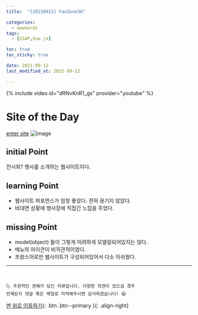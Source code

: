 ```yaml
---
title:  "[20210912] FanZone36"

categories:
  - awwwards
tags:
  - [GSAP,Vue.js]

toc: true
toc_sticky: true

date: 2021-09-12
last_modified_at: 2021-09-12

---
```

{% include video id="dRNvKnR1_gs" provider="youtube" %}

# Site of the Day
[enter site](http://2021.fanzone36.com/)
![image](https://user-images.githubusercontent.com/69495129/133297723-d351ebf3-55b4-4f82-bc11-fb0b83a47d40.png)
## initial Point

전시회? 행사를 소개하는 웹사이트이다.

## learning Point

- 웹사이트 퍼포먼스가 엄청 좋았다. 전혀 끊기지 않았다.
- 비대면 상황에 행사장에 직접간 느낌을 주었다.

## missing Point
- model(object) 들이 그렇게 미려하게 모델링되어있지는 않다.
- 메뉴의 아이콘이 비직관적이였다.
- 프랑스어로만 웹사이트가 구성되어있어서 다소 아쉬웠다.

***
<br>

    🌜 주관적인 견해가 담긴 리뷰입니다. 다양한 의견이 있으실 경우
    언제든지 댓글 혹은 메일로 지적해주시면 감사하겠습니다! 😄

[맨 위로 이동하기](#){: .btn .btn--primary }{: .align-right}

